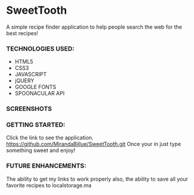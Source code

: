 # SweetTooth

A simple recipe finder application to help people search the web for the best recipes!


### TECHNOLOGIES USED:
- HTML5
- CSS3
- JAVASCRIPT
- jQUERY
- GOOGLE FONTS
- SPOONACULAR API


### SCREENSHOTS




### GETTING STARTED:
Click the link to see the application. https://github.com/MirandaBillue/SweetTooth.git   Once your in just type something sweet and enjoy!

### FUTURE ENHANCEMENTS:
The ability to get my links to work properly also, the ability to save all your favorite recipes to localstorage.ma